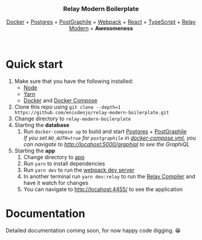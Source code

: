<br>
<h3 align="center">
  Relay Modern Boilerplate
</h3>
<p align="center">
  <a href="https://www.docker.com/">Docker</a>
  +
  <a href="https://www.postgresql.org/">Postgres</a>
  +
  <a href="https://www.graphile.org/postgraphile/">PostGraphile</a>
  +
  <a href="https://webpack.js.org/">Webpack</a>
  +
  <a href="https://reactjs.org/">React</a>
  +
  <a href="https://www.typescriptlang.org/">TypeScript</a>
  +
  <a href="http://facebook.github.io/relay/docs/en/thinking-in-relay.html">Relay Modern</a>
  =
  <b>Awesomeness</b>
</p>
<br>

# Quick start

1.  Make sure that you have the following installed:
    - [Node](https://nodejs.org/en/download/)
    - [Yarn](https://yarnpkg.com/lang/en/docs/install/)
    - [Docker](https://www.docker.com/products/docker-engine) and [Docker Compose](https://docs.docker.com/compose/install/)
2.  Clone this repo using `git clone --depth=1 https://github.com/enisdenjo/relay-modern-boilerplate.git`
3.  Change directory to `relay-modern-boilerplate`
4.  Starting the **database**
    1.  Run `docker-compose up` to build and start [Postgres](https://www.postgresql.org/) + [PostGraphile](https://www.graphile.org/postgraphile/)<br>
        _If you set `NO_AUTH=true` for `postgraphile` in [docker-compose.yml](./docker-compose.yml), you can navigate to [http://locahost:5000/graphiql](http://locahost:5000/graphiql) to see the GraphiQL_
5.  Starting the **app**
    1.  Change directory to [app](./app)
    2.  Run `yarn` to install dependencies
    3.  Run `yarn dev` to run the [webpack dev server](https://github.com/webpack/webpack-dev-server)
    4.  In another terminal run `yarn dev:relay` to run the [Relay Compiler](https://facebook.github.io/relay/docs/en/graphql-in-relay.html#relay-compiler) and have it watch for changes
    5.  You can navigate to [http://locahost:4455/](http://locahost:4466/) to see the application

# Documentation

Detailed documentation coming soon, for now happy code digging. 😁
